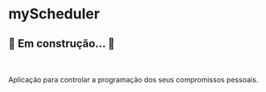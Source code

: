 # myScheduler
## 🚧 Em construção... 🚧
<br /><br />
Aplicação para controlar a programação dos seus compromissos pessoais.